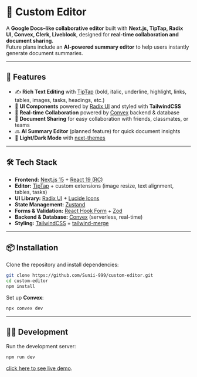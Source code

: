 # 📝 Custom Editor  

A **Google Docs–like collaborative editor** built with **Next.js, TipTap, Radix UI, Convex, Clerk, Liveblock**, designed for **real-time collaboration and document sharing**.  
Future plans include an **AI-powered summary editor** to help users instantly generate document summaries.  

---

## 🚀 Features  

- ✍️ **Rich Text Editing** with [TipTap](https://tiptap.dev) (bold, italic, underline, highlight, links, tables, images, tasks, headings, etc.)  
- 🎨 **UI Components** powered by [Radix UI](https://www.radix-ui.com/) and styled with **TailwindCSS**  
- 🔄 **Real-time Collaboration** powered by [Convex](https://convex.dev/) backend & database  
- 📑 **Document Sharing** for easy collaboration with friends, classmates, or teams  
- 🔜 **AI Summary Editor** (planned feature) for quick document insights  
- 🌙 **Light/Dark Mode** with [next-themes](https://github.com/pacocoursey/next-themes)  

---

## 🛠️ Tech Stack  

- **Frontend:** [Next.js 15](https://nextjs.org/) + [React 19 (RC)](https://react.dev/)  
- **Editor:** [TipTap](https://tiptap.dev) + custom extensions (image resize, text alignment, tables, tasks)  
- **UI Library:** [Radix UI](https://www.radix-ui.com/) + [Lucide Icons](https://lucide.dev/)  
- **State Management:** [Zustand](https://zustand-demo.pmnd.rs/)  
- **Forms & Validation:** [React Hook Form](https://react-hook-form.com/) + [Zod](https://zod.dev/)  
- **Backend & Database:** [Convex](https://convex.dev/) (serverless, real-time)  
- **Styling:** [TailwindCSS](https://tailwindcss.com/) + [tailwind-merge](https://tailwind-merge.vercel.app/)  

---

## 📦 Installation  

Clone the repository and install dependencies:  

```bash
git clone https://github.com/Sunii-999/custom-editor.git
cd custom-editor
npm install
````

Set up **Convex**:

```bash
npx convex dev
```

---

## 🧑‍💻 Development

Run the development server:

```bash
npm run dev
```
[click here to see live demo](https://custom-editor-tau.vercel.app/).
